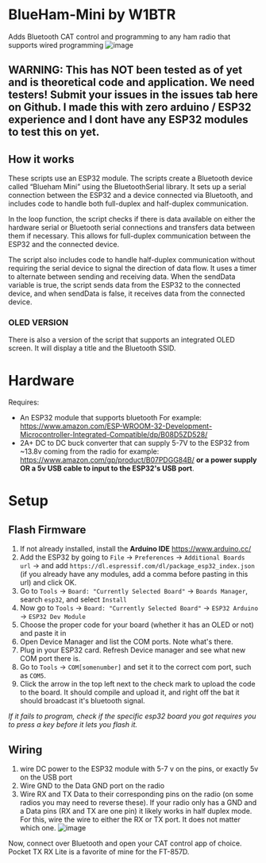 # BlueHam-Mini by W1BTR
Adds Bluetooth CAT control and programming to any ham radio that supports wired programming
![image](https://github.com/ITCMD/BlueHam-Mini/assets/32961763/200b5f63-1bd8-4b42-a35f-77c8dff1ac7f)
## WARNING: This has NOT been tested as of yet and is theoretical code and application. We need testers! Submit your issues in the issues tab here on Github. I made this with zero arduino / ESP32 experience and I dont have any ESP32 modules to test this on yet.

## How it works
These scripts use an ESP32 module. The scripts create a Bluetooth device called “Blueham Mini” using the BluetoothSerial library. It sets up a serial connection between the ESP32 and a device connected via Bluetooth, and includes code to handle both full-duplex and half-duplex communication.

In the loop function, the script checks if there is data available on either the hardware serial or Bluetooth serial connections and transfers data between them if necessary. This allows for full-duplex communication between the ESP32 and the connected device.

The script also includes code to handle half-duplex communication without requiring the serial device to signal the direction of data flow. It uses a timer to alternate between sending and receiving data. When the sendData variable is true, the script sends data from the ESP32 to the connected device, and when sendData is false, it receives data from the connected device.

### OLED VERSION
There is also a version of the script that supports an integrated OLED screen. It will display a title and the Bluetooth SSID.

# Hardware
Requires:

- An ESP32 module that supports bluetooth For example: https://www.amazon.com/ESP-WROOM-32-Development-Microcontroller-Integrated-Compatible/dp/B08D5ZD528/
- 2A+ DC to DC buck converter that can supply 5-7V to the ESP32 from ~13.8v coming from the radio for example: https://www.amazon.com/gp/product/B07PDGG84B/ **or a power supply OR a 5v USB cable to input to the ESP32's USB port**.

# Setup
## Flash Firmware
1. If not already installed, install the **Arduino IDE** https://www.arduino.cc/
2. Add the ESP32 by going to `File` -> `Preferences` -> `Additional Boards url` -> and add `https://dl.espressif.com/dl/package_esp32_index.json` (if you already have any modules, add a comma before pasting in this url) and click OK.
3. Go to `Tools` -> `Board: "Currently Selected Board"` -> `Boards Manager`, search `esp32`, and select `Install`
4. Now go to `Tools` -> `Board: "Currently Selected Board"` -> `ESP32 Arduino` -> `ESP32 Dev Module`
5. Choose the proper code for your board (whether it has an OLED or not) and paste it in
6. Open Device Manager and list the COM ports. Note what's there.
7. Plug in your ESP32 card. Refresh Device manager and see what new COM port there is.
8. Go to `Tools` -> `COM[somenumber]` and set it to the correct com port, such as `COM5`.
9. Click the arrow in the top left next to the check mark to upload the code to the board. It should compile and upload it, and right off the bat it should broadcast it's bluetooth signal.

*If it fails to program, check if the specific esp32 board you got requires you to press a key before it lets you flash it.*
## Wiring
1. wire DC power to the ESP32 module with 5-7 v on the pins, or exactly 5v on the USB port
2. Wire GND to the Data GND port on the radio
3. Wire RX and TX Data to their corresponding pins on the radio (on some radios you may need to reverse these). If your radio only has a GND and a Data pins (RX and TX are one pin) it likely works in half duplex mode. For this, wire the wire to either the RX or TX port. It does not matter which one.
![image](https://github.com/ITCMD/BlueHam-Mini/assets/32961763/86bc9978-49e4-42db-b7a5-4c7d8c918981)

Now, connect over Bluetooth and open your CAT control app of choice. Pocket TX RX Lite is a favorite of mine for the FT-857D.



